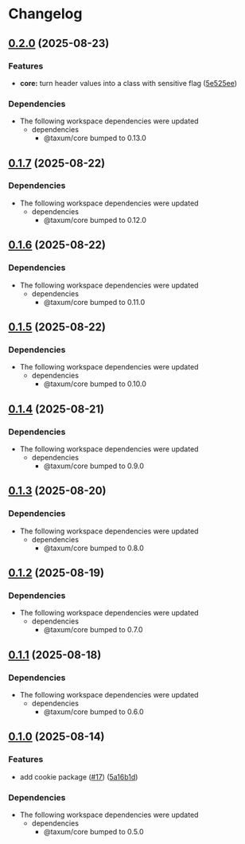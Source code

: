 # Changelog

## [0.2.0](https://github.com/DASPRiD/taxum/compare/cookie-v0.1.7...cookie-v0.2.0) (2025-08-23)


### Features

* **core:** turn header values into a class with sensitive flag ([5e525ee](https://github.com/DASPRiD/taxum/commit/5e525eeb58d75d3e6a7b9995d60a1e1ed4eba7a4))


### Dependencies

* The following workspace dependencies were updated
  * dependencies
    * @taxum/core bumped to 0.13.0

## [0.1.7](https://github.com/DASPRiD/taxum/compare/cookie-v0.1.6...cookie-v0.1.7) (2025-08-22)


### Dependencies

* The following workspace dependencies were updated
  * dependencies
    * @taxum/core bumped to 0.12.0

## [0.1.6](https://github.com/DASPRiD/taxum/compare/cookie-v0.1.5...cookie-v0.1.6) (2025-08-22)


### Dependencies

* The following workspace dependencies were updated
  * dependencies
    * @taxum/core bumped to 0.11.0

## [0.1.5](https://github.com/DASPRiD/taxum/compare/cookie-v0.1.4...cookie-v0.1.5) (2025-08-22)


### Dependencies

* The following workspace dependencies were updated
  * dependencies
    * @taxum/core bumped to 0.10.0

## [0.1.4](https://github.com/DASPRiD/taxum/compare/cookie-v0.1.3...cookie-v0.1.4) (2025-08-21)


### Dependencies

* The following workspace dependencies were updated
  * dependencies
    * @taxum/core bumped to 0.9.0

## [0.1.3](https://github.com/DASPRiD/taxum/compare/cookie-v0.1.2...cookie-v0.1.3) (2025-08-20)


### Dependencies

* The following workspace dependencies were updated
  * dependencies
    * @taxum/core bumped to 0.8.0

## [0.1.2](https://github.com/DASPRiD/taxum/compare/cookie-v0.1.1...cookie-v0.1.2) (2025-08-19)


### Dependencies

* The following workspace dependencies were updated
  * dependencies
    * @taxum/core bumped to 0.7.0

## [0.1.1](https://github.com/DASPRiD/taxum/compare/cookie-v0.1.0...cookie-v0.1.1) (2025-08-18)


### Dependencies

* The following workspace dependencies were updated
  * dependencies
    * @taxum/core bumped to 0.6.0

## [0.1.0](https://github.com/DASPRiD/taxum/compare/cookie-v0.0.1...cookie-v0.1.0) (2025-08-14)


### Features

* add cookie package ([#17](https://github.com/DASPRiD/taxum/issues/17)) ([5a16b1d](https://github.com/DASPRiD/taxum/commit/5a16b1d3a21d60fd000c8f00c6b7d258606e85c6))


### Dependencies

* The following workspace dependencies were updated
  * dependencies
    * @taxum/core bumped to 0.5.0
